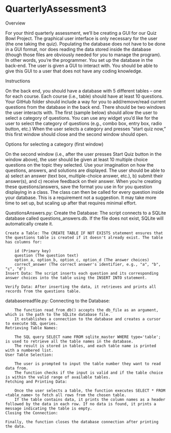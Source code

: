 # QuarterlyAssessment3

Overview

For your third quarterly assessment, we’ll be creating a GUI for our Quiz Bowl
Project. The graphical user interface is only necessary for the user (the one
taking the quiz). Populating the database does not have to be done in a GUI
format, nor does reading the data stored inside the database (though those
files are obviously needed for you to manage the program). In other words,
you’re the programmer. You set up the database in the back-end. The user is
given a GUI to interact with. You should be able to give this GUI to a user that
does not have any coding knowledge.

Instructions

On the back end, you should have a database with 5 different tables – one
for each course. Each course (i.e., table) should have at least 10 questions.
Your GitHub folder should include a way for you to add/remove/read current
questions from the database in the back end.
There should be two windows the user interacts with. The first (sample
below) should allow the user to select a category of questions. You can use
any widget you’d like for the user to select the category of questions (e.g.,
combo box, entry box, radio button, etc.) When the user selects a category
and presses “start quiz now,” this first window should close and the second
window should open.

Options for selecting a category (first window)

On the second window (i.e., after the user presses Start Quiz button in the
window above), the user should be given at least 10 multiple choice
questions on the topic they selected. Use your imagination on how the
questions, answers, and solutions are displayed. The user should be able to
a) select an answer (text box, multiple-choice answer, etc.), b) submit their
answer(s), and c) receive feedback on their answer.
When you’re creating these questions/answers, save the format you use in
for you question displaying in a class. The class can then be called for every
question inside your database. This is a requirement not a suggestion. It
may take more time to set up, but scaling up after that requires minimal
effort.


QuestionsAnswers.py:
    Create the Database: The script connects to a SQLite database called questions_answers.db. If the file does not exist, SQLite will automatically create it.

    Create a Table: The CREATE TABLE IF NOT EXISTS statement ensures that the questions table is created if it doesn't already exist. The table has columns for:

        id (Primary key)
        question (The question text)
        option_a, option_b, option_c, option_d (The answer choices)
        correct_answer (The correct answer's identifier, e.g., "a", "b", "c", "d")
    Insert Data: The script inserts each question and its corresponding answer choices into the table using the INSERT INTO statement.

    Verify Data: After inserting the data, it retrieves and prints all records from the questions table.



databasereadfile.py:
    Connecting to the Database:

        The function read_from_db() accepts the db_file as an argument, which is the path to the SQLite database file.
        It establishes a connection to the database and creates a cursor to execute SQL queries.
    Retrieving Table Names:

        The SQL query SELECT name FROM sqlite_master WHERE type='table'; is used to retrieve all the table names in the database.
        The result is stored in tables, and each table name is printed with a numbered list.
    User Table Selection:

        The user is prompted to input the table number they want to read data from.
        The function checks if the input is valid and if the table choice is within the valid range of available tables.
    Fetching and Printing Data:

        Once the user selects a table, the function executes SELECT * FROM <table_name> to fetch all rows from the chosen table.
        If the table contains data, it prints the column names as a header followed by the data in each row. If no data is found, it prints a message indicating the table is empty.
    Closing the Connection:

    Finally, the function closes the database connection after printing the data.